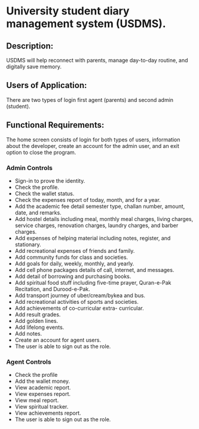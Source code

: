 # University student diary management system (USDMS).


## Description:
 USDMS will help reconnect with parents, manage day-to-day routine, and digitally save memory.
 ## Users of Application:
There are two types of login first agent (parents) and second admin (student). 
## Functional Requirements:
The home screen consists of login for both types of users, information about the developer, create an account for the admin user, and an exit option to close the program.
### Admin Controls
- Sign-in to prove the identity.
- Check the profile.
- Check the wallet status.
- Check the expenses report of today, month, and for a year. 
-	Add the academic fee detail semester type, challan number, amount, date, and remarks. 
-	Add hostel details including meal, monthly meal charges, living charges, service charges, renovation charges, laundry charges, and barber charges. 
-	Add expenses of helping material including notes, register, and stationary. 
-	Add recreational expenses of friends and family. 
-	Add community funds for class and societies. 
-	Add goals for daily, weekly, monthly, and yearly. 
-	Add cell phone packages details of call, internet, and messages. 
-	Add detail of borrowing and purchasing books. 
-	Add spiritual food stuff including five-time prayer, Quran-e-Pak Recitation, and Durood-e-Pak. 
-	Add transport journey of uber/cream/bykea and bus. 
-	Add recreational activities of sports and societies. 
-	Add achievements of co-curricular extra- curricular. 
-	Add result grades. 
-	Add golden lines. 
-	Add lifelong events. 
-	Add notes. 
-	Create an account for agent users.
-	The user is able to sign out as the role.

###	Agent Controls 
-	Check the profile
-	Add the wallet money. 
-	View academic report. 
-	View expenses report. 
-	View meal report. 
-	View spiritual tracker. 
-	View achievements report. 
-	The user is able to sign out as the role.
